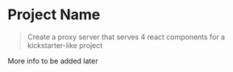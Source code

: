 # Project Name

> Create a proxy server that serves 4 react components for a kickstarter-like project 

More info to be added later

